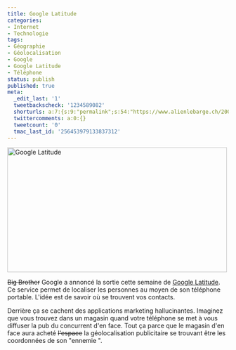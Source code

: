 ```yaml
---
title: Google Latitude
categories:
- Internet
- Technologie
tags:
- Géographie
- Géolocalisation
- Google
- Google Latitude
- Téléphone
status: publish
published: true
meta:
  _edit_last: '1'
  tweetbackscheck: '1234589082'
  shorturls: a:7:{s:9:"permalink";s:54:"https://www.alienlebarge.ch/2009/02/07/google-latitude/";s:7:"tinyurl";s:25:"https://tinyurl.com/dkj3gd";s:4:"isgd";s:17:"https://is.gd/iJx8";s:5:"bitly";s:20:"https://bit.ly/3S8i5C";s:5:"snipr";s:22:"https://snipr.com/bgqk0";s:5:"snurl";s:22:"https://snurl.com/bgqk0";s:7:"snipurl";s:24:"https://snipurl.com/bgqk0";}
  twittercomments: a:0:{}
  tweetcount: '0'
  tmac_last_id: '256453979133837312'
---
```

<img class="alignnone size-medium wp-image-1022" title="Google Latitude" src="https://dlgjp9x71cipk.cloudfront.net/2009/02/googlelatitude-500x284.png" alt="Google Latitude" width="500" height="284" />

<span style="text-decoration: line-through;">Big Brother</span> Google a annoncé la sortie cette semaine de <a title="Lien vers le site de Google Latitude" href="https://www.google.ch/latitude/">Google Latitude</a>. Ce service permet de localiser les personnes au moyen de son téléphone portable. L'idée est de savoir où se trouvent vos contacts.

Derrière ça se cachent des applications marketing hallucinantes. Imaginez que vous trouvez dans un magasin quand votre téléphone se met à vous diffuser la pub du concurrent d'en face. Tout ça parce que le magasin d'en face aura acheté <span style="text-decoration: line-through;">l'espace</span> la géolocalisation publicitaire se trouvant être les coordonnées de son "ennemie ".

<!--more-->

<object width="480" height="295" data="https://www.youtube.com/v/Swh5uGmrBYo&amp;hl=fr&amp;fs=1" type="application/x-shockwave-flash"><param name="allowFullScreen" value="true" /><param name="allowscriptaccess" value="always" /><param name="src" value="https://www.youtube.com/v/Swh5uGmrBYo&amp;hl=fr&amp;fs=1" /><param name="allowfullscreen" value="true" /></object>
